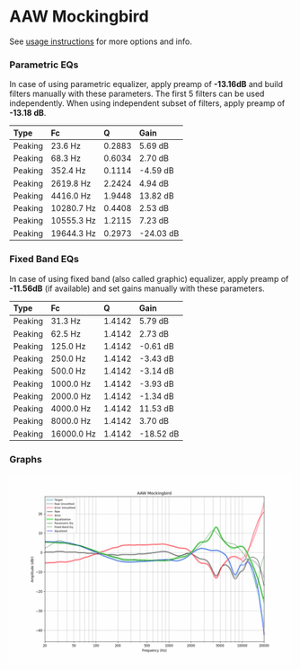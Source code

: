 # AAW Mockingbird
See [usage instructions](https://github.com/jaakkopasanen/AutoEq#usage) for more options and info.

### Parametric EQs
In case of using parametric equalizer, apply preamp of **-13.16dB** and build filters manually
with these parameters. The first 5 filters can be used independently.
When using independent subset of filters, apply preamp of **-13.18 dB**.

| Type    | Fc         |      Q | Gain      |
|:--------|:-----------|:-------|:----------|
| Peaking | 23.6 Hz    | 0.2883 | 5.69 dB   |
| Peaking | 68.3 Hz    | 0.6034 | 2.70 dB   |
| Peaking | 352.4 Hz   | 0.1114 | -4.59 dB  |
| Peaking | 2619.8 Hz  | 2.2424 | 4.94 dB   |
| Peaking | 4416.0 Hz  | 1.9448 | 13.82 dB  |
| Peaking | 10280.7 Hz | 0.4408 | 2.53 dB   |
| Peaking | 10555.3 Hz | 1.2115 | 7.23 dB   |
| Peaking | 19644.3 Hz | 0.2973 | -24.03 dB |

### Fixed Band EQs
In case of using fixed band (also called graphic) equalizer, apply preamp of **-11.56dB**
(if available) and set gains manually with these parameters.

| Type    | Fc         |      Q | Gain      |
|:--------|:-----------|:-------|:----------|
| Peaking | 31.3 Hz    | 1.4142 | 5.79 dB   |
| Peaking | 62.5 Hz    | 1.4142 | 2.73 dB   |
| Peaking | 125.0 Hz   | 1.4142 | -0.61 dB  |
| Peaking | 250.0 Hz   | 1.4142 | -3.43 dB  |
| Peaking | 500.0 Hz   | 1.4142 | -3.14 dB  |
| Peaking | 1000.0 Hz  | 1.4142 | -3.93 dB  |
| Peaking | 2000.0 Hz  | 1.4142 | -1.34 dB  |
| Peaking | 4000.0 Hz  | 1.4142 | 11.53 dB  |
| Peaking | 8000.0 Hz  | 1.4142 | 3.70 dB   |
| Peaking | 16000.0 Hz | 1.4142 | -18.52 dB |

### Graphs
![](./AAW%20Mockingbird.png)